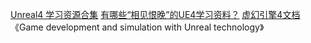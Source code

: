 [Unreal4 学习资源合集](https://zhuanlan.zhihu.com/p/23712250)
[有哪些“相见恨晚”的UE4学习资料？](https://www.zhihu.com/question/356772225)
[虚幻引擎4文档](https://docs.unrealengine.com/zh-CN/index.html)
《Game development and simulation with Unreal technology》